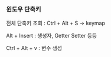 ### 윈도우 단축키

전체 단축키 조회 : Ctrl + Alt + S -> keymap

Alt + Insert : 생성자, Getter Setter 등등

Ctrl + Alt + v : 변수 생성